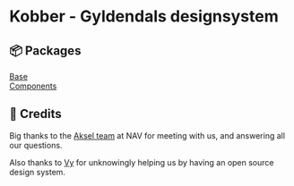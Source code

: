 # Kobber - Gyldendals designsystem

## 📦 Packages

[Base](./packages/kobber-base/README.md)
<br />
[Components](./packages/kobber-components/README.md)

## 🙏 Credits

Big thanks to the [Aksel team](https://aksel.nav.no) at NAV for meeting with us, and answering all our questions. 

Also thanks to [Vy](https://spor.vy.no) for unknowingly helping us by having an open source design system.
